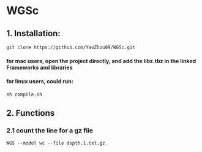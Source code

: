 # WGSc
## 1. Installation:
    git clone https://github.com/YaoZhou89/WGSc.git
#### for mac users, open the project directly, and add the libz.tbz in the linked Frameworks and libraries
#### for linux users, could run:
    sh compile.sh
## 2. Functions   
### 2.1 count the line for a gz file
    WGS --model wc --file depth.1.txt.gz
